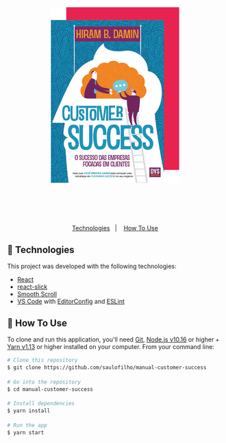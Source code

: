 <div align="center">
    <img 
      style="width: 300px; padding: 80px 0" 
      alt="logo" 
      src="./src/assets/images/livro-red.png" 
    />
</div>

<p align="center">
  <a href="#floppy_disk-technologies">Technologies</a>&nbsp;&nbsp;&nbsp;|&nbsp;&nbsp;&nbsp;
  <a href="#wrench-how-to-use">How To Use</a>
</p>

## :floppy_disk: Technologies

This project was developed with the following technologies:

-  [React](https://reactjs.org/)
-  [react-slick](https://react-slick.neostack.com/)
-  [Smooth Scroll](https://github.com/iamdustan/smoothscroll)
-  [VS Code][vc] with [EditorConfig][vceditconfig] and [ESLint][vceslint]

## :wrench: How To Use

To clone and run this application, you'll need [Git](https://git-scm.com), [Node.js v10.16][nodejs] or higher + [Yarn v1.13][yarn] or higher installed on your computer. From your command line:

```bash
# Clone this repository
$ git clone https://github.com/saulofilho/manual-customer-success

# Go into the repository
$ cd manual-customer-success

# Install dependencies
$ yarn install

# Run the app
$ yarn start
```

[nodejs]: https://nodejs.org/
[yarn]: https://yarnpkg.com/
[vc]: https://code.visualstudio.com/
[vceditconfig]: https://marketplace.visualstudio.com/items?itemName=EditorConfig.EditorConfig
[vceslint]: https://marketplace.visualstudio.com/items?itemName=dbaeumer.vscode-eslint